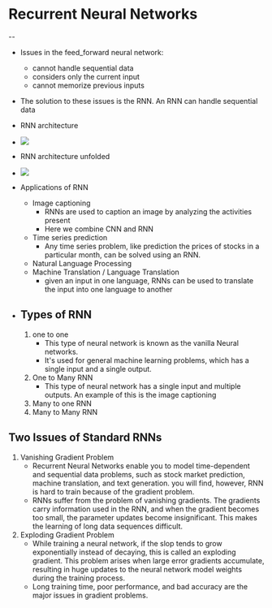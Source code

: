 # Recurrent Neural Networks
--
- Issues in the feed_forward neural network: 
    - cannot handle sequential data
    - considers only the current input
    - cannot memorize previous inputs

- The solution to these issues is the RNN. An RNN can handle sequential data

- RNN architecture
 - ![](/RNN/png_files/RNN%20architecture.png)
- RNN architecture unfolded
 - ![](/RNN/png_files/RNN%20Architecture%20Unfolded.png)

- Applications of RNN
    - Image captioning
        - RNNs are used to caption an image by analyzing the activities present
        - Here we combine CNN and RNN
    - Time series prediction
        - Any time series problem, like prediction the prices of stocks in a particular month, can be solved using an RNN.
    - Natural Language Processing
    - Machine Translation / Language Translation
        - given an input in one language, RNNs can be used to translate the input into one language to another

- ## Types of RNN
    1. one to one
        - This type of neural network is known as the vanilla Neural networks.
        - It's used for general machine learning problems, which has a single input and a single output.
    2. One to Many RNN
        - This type of neural network has a single input and multiple outputs.
        An example of this is the image captioning
    3. Many to one RNN
    4. Many to Many RNN    

## Two Issues of Standard RNNs
1. Vanishing Gradient Problem
   - Recurrent Neural Networks enable you to model time-dependent and sequential data problems, such as stock market prediction, machine translation, and text generation.
   you will find, however, RNN is hard to train because of the gradient problem.
   - RNNs suffer from the problem of vanishing gradients. The gradients carry information used in the RNN, and when the gradient becomes too small, the parameter updates become insignificant.
   This makes the learning of long data sequences difficult.
2. Exploding Gradient Problem
   - While training a neural network, if the slop tends to grow exponentially instead of decaying, this is called an exploding gradient. This problem arises when large error gradients accumulate, resulting in huge updates to the neural network model weights during the training process.
   - Long training time, poor performance, and bad accuracy are the major issues in gradient problems.
